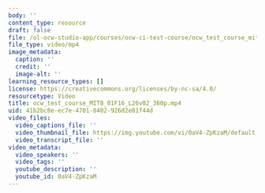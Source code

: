 ```yaml
---
body: ''
content_type: resource
draft: false
file: /ol-ocw-studio-app/courses/ocw-ci-test-course/ocw_test_course_mit8_01f16_l26v02_360p_360p_16_9.mp4
file_type: video/mp4
image_metadata:
  caption: ''
  credit: ''
  image-alt: ''
learning_resource_types: []
license: https://creativecommons.org/licenses/by-nc-sa/4.0/
resourcetype: Video
title: ocw_test_course_MIT8_01F16_L26v02_360p.mp4
uid: 41b2bc8e-ec7e-4701-8402-926d2e81f44d
video_files:
  video_captions_file: ''
  video_thumbnail_file: https://img.youtube.com/vi/0aV4-ZpKzaM/default.jpg
  video_transcript_file: ''
video_metadata:
  video_speakers: ''
  video_tags: ''
  youtube_description: ''
  youtube_id: 0aV4-ZpKzaM
---
```

